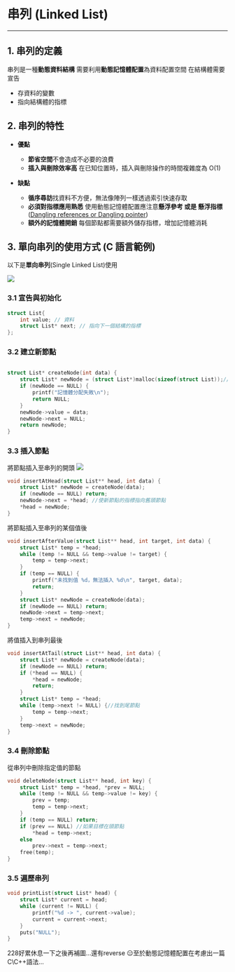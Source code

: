 # 串列 (Linked List)

---

## 1. 串列的定義

串列是一種**動態資料結構**
需要利用**動態記憶體配置**為資料配置空間
在結構體需要宣告

- 存資料的變數
- 指向結構體的指標

## 2. 串列的特性

- **優點**
  - **節省空間**不會造成不必要的浪費
  - **插入與刪除效率高** 在已知位置時，插入與刪除操作的時間複雜度為 O(1)

- **缺點**  
  - **循序尋訪**找資料不方便，無法像陣列一樣透過索引快速存取
  - **必須對指標應用熟悉** 使用動態記憶體配置應注意**懸浮參考 或是 懸浮指標**([Dangling references or Dangling pointer](https://zh.wikipedia.org/zh-tw/%E8%BF%B7%E9%80%94%E6%8C%87%E9%92%88))
  - **額外的記憶體開銷** 每個節點都需要額外儲存指標，增加記憶體消耗

## 3. 單向串列的使用方式 (C 語言範例)

以下是**單向串列**(Single Linked List)使用

![ ](https://raw.githubusercontent.com/tim941008/note/main/resource/Singlelist.png)

### 3.1 宣告與初始化

```c
struct List{
    int value; // 資料
    struct List* next; // 指向下一個結構的指標
};
```

### 3.2 建立新節點

```c

struct List* createNode(int data) {
    struct List* newNode = (struct List*)malloc(sizeof(struct List));//分配記憶體
    if (newNode == NULL) {
        printf("記憶體分配失敗\n");
        return NULL;
    }
    newNode->value = data;
    newNode->next = NULL;
    return newNode;
}
```

### 3.3 插入節點

將節點插入至串列的開頭
![ ](https://raw.githubusercontent.com/tim941008/note/main/resource/newnode.gif)

```c
void insertAtHead(struct List** head, int data) {
    struct List* newNode = createNode(data);
    if (newNode == NULL) return;
    newNode->next = *head; //使新節點的指標指向舊頭節點
    *head = newNode;
}
```

將節點插入至串列的某個值後

```c
void insertAfterValue(struct List** head, int target, int data) {
    struct List* temp = *head;
    while (temp != NULL && temp->value != target) {
        temp = temp->next;
    }
    if (temp == NULL) {
        printf("未找到值 %d，無法插入 %d\n", target, data);
        return;
    }
    struct List* newNode = createNode(data);
    if (newNode == NULL) return;
    newNode->next = temp->next;
    temp->next = newNode;
}
```

將值插入到串列最後

```c
void insertAtTail(struct List** head, int data) {
    struct List* newNode = createNode(data);
    if (newNode == NULL) return;
    if (*head == NULL) {
        *head = newNode;
        return;
    }
    struct List* temp = *head;
    while (temp->next != NULL) {//找到尾節點
        temp = temp->next;
    }
    temp->next = newNode;
}
```

### 3.4 刪除節點

從串列中刪除指定值的節點

```c
void deleteNode(struct List** head, int key) {
    struct List* temp = *head, *prev = NULL;
    while (temp != NULL && temp->value != key) {
        prev = temp;
        temp = temp->next;
    }
    if (temp == NULL) return;
    if (prev == NULL) //如果目標在頭節點
        *head = temp->next;
    else
        prev->next = temp->next;
    free(temp);
}

```

### 3.5 遍歷串列

```c
void printList(struct List* head) {
    struct List* current = head;
    while (current != NULL) {
        printf("%d -> ", current->value);
        current = current->next;
    }
    puts("NULL");
}
```

228好累休息一下之後再補圖...還有reverse
😑至於動態記憶體配置在考慮出一篇C\C++語法...  
